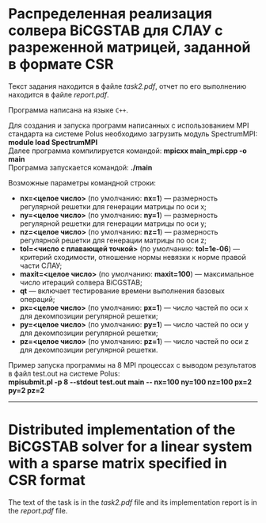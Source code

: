 # Распределенная реализация солвера BiCGSTAB для СЛАУ с разреженной матрицей, заданной в формате CSR

Текст задания находится в файле *task2.pdf*, отчет по его выполнению находится в файле *report.pdf*.

Программа написана на языке ```C++```.

   Для создания и запуска программ написанных с использованием MPI стандарта на системе Polus необходимо загрузить модуль SpectrumMPI: **module load SpectrumMPI**  
   Далее программа компилируется командой: **mpicxx main_mpi.cpp -o main**  
   Программа запускается командой: **./main**  
   
   Возможные параметры командной строки:
- **nx=<целое число>** (по умолчанию: **nx=1**) ― размерность регулярной решетки для генерации матрицы по оси x;
- **ny=<целое число>** (по умолчанию: **ny=1**) ― размерность регулярной решетки для генерации матрицы по оси y;
- **nz=<целое число>** (по умолчанию: **nz=1**) ― размерность регулярной решетки для генерации матрицы по оси z;
- **tol=<число c плавающей точкой>** (по умолчанию: **tol=1e-06**) ― критерий сходимости, отношение нормы невязки к норме правой части СЛАУ;
- **maxit=<целое число>** (по умолчанию: **maxit=100**) ― максимальное число итераций солвера BiCGSTAB;
- **qt** ― включает тестирование времени выполнения базовых операций;
- **px=<целое число>** (по умолчанию: **px=1**) ― число частей по оси x для декомпозиции регулярной решетки;
- **py=<целое число>** (по умолчанию: **py=1**) ― число частей по оси y для декомпозиции регулярной решетки;
- **pz=<целое число>** (по умолчанию: **pz=1**) ― число частей по оси z для декомпозиции регулярной решетки.

Пример запуска программы на 8 MPI процессах с выводом результатов в файл test.out на системе Polus:  
  **mpisubmit.pl -p 8 --stdout test.out main -- nx=100 ny=100 nz=100 px=2 py=2 pz=2**

___

# Distributed implementation of the BiCGSTAB solver for a linear system with a sparse matrix specified in CSR format

The text of the task is in the *task2.pdf* file and its implementation report is in the *report.pdf* file.
